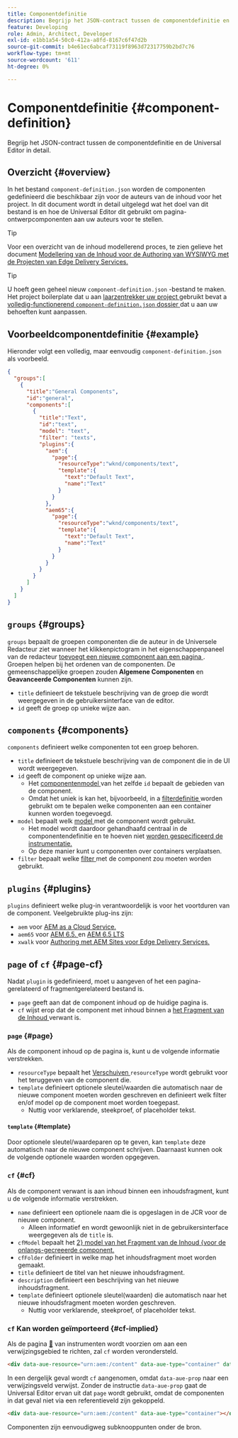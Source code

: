 ```yaml
---
title: Componentdefinitie
description: Begrijp het JSON-contract tussen de componentdefinitie en de Universal Editor in detail.
feature: Developing
role: Admin, Architect, Developer
exl-id: e1bb1a54-50c0-412a-a8fd-8167c6f47d2b
source-git-commit: b4e61ec6abcaf73119f8963d72317759b2bd7c76
workflow-type: tm+mt
source-wordcount: '611'
ht-degree: 0%

---
```


# Componentdefinitie {#component-definition}

Begrijp het JSON-contract tussen de componentdefinitie en de Universal Editor in detail.

## Overzicht {#overview}

In het bestand `component-definition.json` worden de componenten gedefinieerd die beschikbaar zijn voor de auteurs van de inhoud voor het project. In dit document wordt in detail uitgelegd wat het doel van dit bestand is en hoe de Universal Editor dit gebruikt om pagina-ontwerpcomponenten aan uw auteurs voor te stellen.

>[!TIP]
>
>Voor een overzicht van de inhoud modellerend proces, te zien gelieve het document [ Modellering van de Inhoud voor de Authoring van WYSIWYG met de Projecten van Edge Delivery Services.](https://www.aem.live/developer/component-model-definitions)

>[!TIP]
>
>U hoeft geen geheel nieuw `component-definition.json` -bestand te maken. Het project boilerplate dat u aan [ laarzentrekker uw project ](https://www.aem.live/developer/ue-tutorial) gebruikt bevat a [ volledig-functionerend `component-definition.json` dossier ](https://github.com/adobe-rnd/aem-boilerplate-xwalk/blob/main/component-definition.json) dat u aan uw behoeften kunt aanpassen.

## Voorbeeldcomponentdefinitie {#example}

Hieronder volgt een volledig, maar eenvoudig `component-definition.json` als voorbeeld.

```json
{
  "groups":[
    {
      "title":"General Components",
      "id":"general",
      "components":[
        {
          "title":"Text",
          "id":"text",
          "model": "text",
          "filter": "texts",
          "plugins":{
            "aem":{
              "page":{
                "resourceType":"wknd/components/text",
                "template":{
                  "text":"Default Text",
                  "name":"Text"
                }
              }
            },
            "aem65":{
              "page":{
                "resourceType":"wknd/components/text",
                "template":{
                  "text":"Default Text",
                  "name":"Text"
                }
              }
            }
          }
        }
      ]
    }
  ]
}
```

## `groups` {#groups}

`groups` bepaalt de groepen componenten die de auteur in de Universele Redacteur ziet wanneer het klikken **&#x200B;**&#x200B;pictogram in het eigenschappenpaneel van de redacteur [ toevoegt een nieuwe component aan een pagina ](/help/sites-cloud/authoring/universal-editor/authoring.md#adding-components). Groepen helpen bij het ordenen van de componenten. De gemeenschappelijke groepen zouden **Algemene Componenten** en **Geavanceerde Componenten** kunnen zijn.

* `title` definieert de tekstuele beschrijving van de groep die wordt weergegeven in de gebruikersinterface van de editor.
* `id` geeft de groep op unieke wijze aan.

## `components` {#components}

`components` definieert welke componenten tot een groep behoren.

* `title` definieert de tekstuele beschrijving van de component die in de UI wordt weergegeven.
* `id` geeft de component op unieke wijze aan.
   * Het [ componentenmodel ](/help/implementing/universal-editor/field-types.md#model-structure) van het zelfde `id` bepaalt de gebieden van de component.
   * Omdat het uniek is kan het, bijvoorbeeld, in a [ filterdefinitie ](/help/implementing/universal-editor/filtering.md) worden gebruikt om te bepalen welke componenten aan een container kunnen worden toegevoegd.
* `model` bepaalt welk [ model ](/help/implementing/universal-editor/field-types.md#model-structure) met de component wordt gebruikt.
   * Het model wordt daardoor gehandhaafd centraal in de componentendefinitie en te hoeven niet [ worden gespecificeerd de instrumentatie.](/help/implementing/universal-editor/field-types.md#instrumentation)
   * Op deze manier kunt u componenten over containers verplaatsen.
* `filter` bepaalt welke [ filter ](/help/implementing/universal-editor/filtering.md) met de component zou moeten worden gebruikt.

## `plugins` {#plugins}

`plugins` definieert welke plug-in verantwoordelijk is voor het voortduren van de component. Veelgebruikte plug-ins zijn:

* `aem` voor [ AEM as a Cloud Service.](https://experienceleague.adobe.com/en/docs/experience-manager-cloud-service)
* `aem65` voor [ AEM 6.5. ](https://experienceleague.adobe.com/en/docs/experience-manager-65) en [ AEM 6.5 LTS ](https://experienceleague.adobe.com/en/docs/experience-manager-65-lts)
* `xwalk` voor [ Authoring met AEM Sites voor Edge Delivery Services.](https://www.aem.live/developer/ue-tutorial)

## `page` of `cf` {#page-cf}

Nadat `plugin` is gedefinieerd, moet u aangeven of het een pagina-gerelateerd of fragmentgerelateerd bestand is.

* `page` geeft aan dat de component inhoud op de huidige pagina is.
* `cf` wijst erop dat de component met inhoud binnen a [ het Fragment van de Inhoud ](/help/assets/content-fragments/content-fragments.md) verwant is.

### `page` {#page}

Als de component inhoud op de pagina is, kunt u de volgende informatie verstrekken.

* `resourceType` bepaalt het [ Verschuiven ](/help/implementing/developing/introduction/sling-cheatsheet.md) `resourceType` wordt gebruikt voor het teruggeven van de component die.
* `template` definieert optionele sleutel/waarden die automatisch naar de nieuwe component moeten worden geschreven en definieert welk filter en/of model op de component moet worden toegepast.
   * Nuttig voor verklarende, steekproef, of placeholder tekst.

#### `template` {#template}

Door optionele sleutel/waardeparen op te geven, kan `template` deze automatisch naar de nieuwe component schrijven. Daarnaast kunnen ook de volgende optionele waarden worden opgegeven.

### `cf` {#cf}

Als de component verwant is aan inhoud binnen een inhoudsfragment, kunt u de volgende informatie verstrekken.

* `name` definieert een optionele naam die is opgeslagen in de JCR voor de nieuwe component.
   * Alleen informatief en wordt gewoonlijk niet in de gebruikersinterface weergegeven als de `title` is.
* `cfModel` bepaalt het [ 2&rbrace; model van het Fragment van de Inhoud &lbrace;voor de onlangs-gecreeerde component.](/help/assets/content-fragments/content-fragments-models.md)
* `cfFolder` definieert in welke map het inhoudsfragment moet worden gemaakt.
* `title` definieert de titel van het nieuwe inhoudsfragment.
* `description` definieert een beschrijving van het nieuwe inhoudsfragment.
* `template` definieert optionele sleutel(waarden) die automatisch naar het nieuwe inhoudsfragment moeten worden geschreven.
   * Nuttig voor verklarende, steekproef, of placeholder tekst.

### `cf` Kan worden geïmporteerd {#cf-implied}

Als de pagina [&#128279;](/help/implementing/universal-editor/getting-started.md#instrument-page) van instrumenten wordt voorzien om aan een verwijzingsgebied te richten, zal `cf` worden verondersteld.

```html
<div data-aue-resource="urn:aem:/content" data-aue-type="container" data-aue-prop="field"></div>
```

In een dergelijk geval wordt `cf` aangenomen, omdat `data-aue-prop` naar een verwijzingsveld verwijst. Zonder de instructie `data-aue-prop` gaat de Universal Editor ervan uit dat `page` wordt gebruikt, omdat de componenten in dat geval niet via een referentieveld zijn gekoppeld.

```html
<div data-aue-resource="urn:aem:/content" data-aue-type="container"></div>
```

Componenten zijn eenvoudigweg subknooppunten onder de bron.
